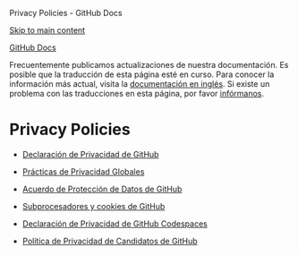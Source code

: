 Privacy Policies - GitHub Docs

[Skip to main content](#main-content)

[](/es)[GitHub Docs](/es)

Frecuentemente publicamos actualizaciones de nuestra documentación. Es posible que la traducción de esta página esté en curso. Para conocer la información más actual, visita la [documentación en inglés](/en). Si existe un problema con las traducciones en esta página, por favor [infórmanos](https://github.com/contact?form[subject]=translation%20issue%20on%20docs.github.com&form[comments]=).

Privacy Policies
==========

* [Declaración de Privacidad de GitHub](/es/site-policy/privacy-policies/github-privacy-statement)

* [Prácticas de Privacidad Globales](/es/site-policy/privacy-policies/global-privacy-practices)

* [Acuerdo de Protección de Datos de GitHub](/es/site-policy/privacy-policies/github-data-protection-agreement)

* [Subprocesadores y cookies de GitHub](/es/site-policy/privacy-policies/github-subprocessors-and-cookies)

* [Declaración de Privacidad de GitHub Codespaces](/es/site-policy/privacy-policies/github-codespaces-privacy-statement)

* [Política de Privacidad de Candidatos de GitHub](/es/site-policy/privacy-policies/github-candidate-privacy-policy)
